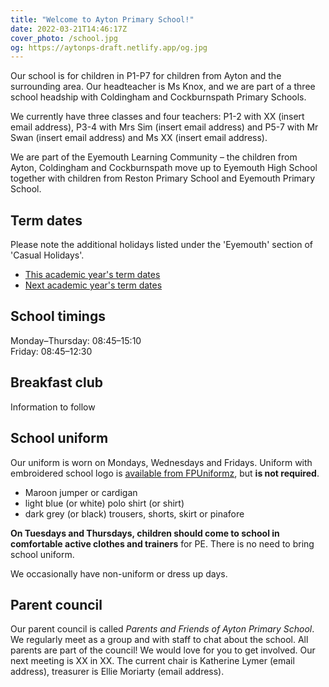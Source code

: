 ```yaml
---
title: "Welcome to Ayton Primary School!"
date: 2022-03-21T14:46:17Z
cover_photo: /school.jpg
og: https://aytonps-draft.netlify.app/og.jpg
---
```


Our school is for children in P1-P7 for children from Ayton and the surrounding
area. Our headteacher is Ms Knox, and we are part of a three school headship
with Coldingham and Cockburnspath Primary Schools.

We currently have three classes and four teachers: P1-2 with XX (insert email
address), P3-4 with Mrs Sim (insert email address) and P5-7 with Mr Swan (insert
email address) and Ms XX (insert email address).

We are part of the Eyemouth Learning Community – the children from Ayton, Coldingham and Cockburnspath move up to Eyemouth High School together with children from Reston Primary School and Eyemouth Primary School.

## Term dates

Please note the additional holidays listed under the 'Eyemouth' section of 'Casual Holidays'.

* [This academic year's term dates](https://www.scotborders.gov.uk/info/20009/schools_and_learning/621/term_holiday_and_closure_dates)
* [Next academic year's term dates](https://www.scotborders.gov.uk/info/20009/schools_and_learning/621/term_holiday_and_closure_dates/2)


## School timings

Monday–Thursday: 08:45–15:10  
Friday: 08:45–12:30

## Breakfast club

Information to follow


## School uniform

Our uniform is worn on Mondays, Wednesdays and Fridays. Uniform with embroidered school logo is [available from FPUniformz](https://www.fpuniformz.com/product-category/schools/primary-school/ayton-primary-school/), but **is not required**.

* Maroon jumper or cardigan
* light blue (or white) polo shirt (or shirt)
* dark grey (or black) trousers, shorts, skirt or pinafore

**On Tuesdays and Thursdays, children should come to school in comfortable active clothes and trainers** for PE. There is no need to bring school uniform.

We occasionally have non-uniform or dress up days.

## Parent council

Our parent council is called *Parents and Friends of Ayton Primary School*. We regularly meet as a group and with staff to chat about the school. All parents are part of the council! We would love for you to get involved. Our next meeting is XX in XX. The current chair is Katherine Lymer (email address), treasurer is Ellie Moriarty (email address).
